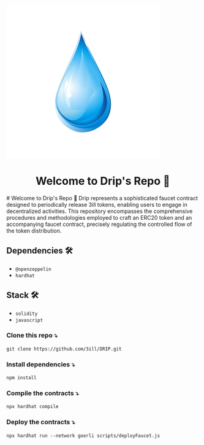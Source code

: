 <a align="center" href="/" target="_blank"><img src="https://github.com/3ill/DRIP/blob/main/assets/Drip.png" width="400"></a>

<h1 align="center">Welcome to Drip's Repo 👋</h1>
# Welcome to Drip's Repo 👋
Drip represents a sophisticated faucet contract designed to periodically release 3ill tokens, enabling users to engage in decentralized activities. This repository encompasses the comprehensive procedures and methodologies employed to craft an ERC20 token and an accompanying faucet contract, precisely regulating the controlled flow of the token distribution.

## Dependencies 🛠

- `@openzeppelin`
- `hardhat`

## Stack 🛠

- `solidity`
- `javascript`

### Clone this repo ⤵

```cli
git clone https://github.com/3ill/DRIP.git
```

### Install dependencies ⤵

```cli
npm install
```

### Compile the contracts ⤵

```cli
npx hardhat compile
```

### Deploy the contracts ⤵

```cli
npx hardhat run --network goerli scripts/deployFaucet.js
```
